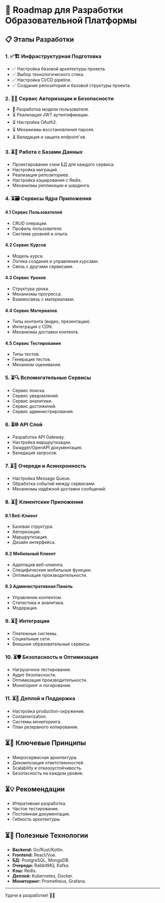 # 🚀 Roadmap для Разработки Образовательной Платформы

## 📋 Этапы Разработки

### 1. ✅🏗️ Инфраструктурная Подготовка
   - ✅ Настройка базовой архитектуры проекта.
   - ✅ Выбор технологического стека.
   - ✅ Настройка CI/CD pipeline.
   - ✅ Создание репозитория и базовой структуры проекта.

### 2. 🔄🔐 Сервис Авторизации и Безопасности
   - 🔄 Разработка модели пользователя.
   - ⏳ Реализация JWT аутентификации.
   - ⏳ Настройка OAuth2.
   - ⏳ Механизмы восстановления пароля.
   - ⏳ Валидация и защита endpoint'ов.

### 3. ⏳💾 Работа с Базами Данных
   - Проектирование схем БД для каждого сервиса.
   - Настройка миграций.
   - Реализация репозиториев.
   - Настройка кэширования с Redis.
   - Механизмы репликации и шардинга.

### 4. ⏳🗃️ Сервисы Ядра Приложения

#### 4.1 Сервис Пользователей
   - CRUD операции.
   - Профиль пользователя.
   - Система уровней и опыта.

#### 4.2 Сервис Курсов
   - Модель курса.
   - Логика создания и управления курсами.
   - Связь с другими сервисами.

#### 4.3 Сервис Уроков
   - Структура урока.
   - Механизмы прогресса.
   - Взаимосвязь с материалами.

#### 4.4 Сервис Материалов
   - Типы контента (видео, презентации).
   - Интеграция с CDN.
   - Механизмы доставки контента.

#### 4.5 Сервис Тестирования
   - Типы тестов.
   - Генерация тестов.
   - Механизм оценивания.

### 5. ⏳🔍 Вспомогательные Сервисы
   - Сервис поиска.
   - Сервис уведомлений.
   - Сервис аналитики.
   - Сервис достижений.
   - Сервис администрирования.

### 6. ⏳🌐 API Слой
   - Разработка API Gateway.
   - Настройка маршрутизации.
   - Swagger/OpenAPI документация.
   - Валидация запросов.

### 7. ⏳📡 Очереди и Асинхронность
   - Настройка Message Queue.
   - Обработка событий между сервисами.
   - Механизмы надёжной доставки сообщений.

### 8. ⏳👥 Клиентские Приложения

#### 8.1 Веб-Клиент
   - Базовая структура.
   - Авторизация.
   - Маршрутизация.
   - Дизайн интерфейса.

#### 8.2 Мобильный Клиент
   - Адаптация веб-клиента.
   - Специфические мобильные функции.
   - Оптимизация производительности.

#### 8.3 Административная Панель
   - Управление контентом.
   - Статистика и аналитика.
   - Модерация.

### 9. ⏳🔌 Интеграции
   - Платежные системы.
   - Социальные сети.
   - Внешние образовательные сервисы.

### 10. ⏳🛡️ Безопасность и Оптимизация
   - Нагрузочное тестирование.
   - Аудит безопасности.
   - Оптимизация производительности.
   - Мониторинг и логирование.

### 11. ⏳🚀 Деплой и Поддержка
   - Настройка production-окружения.
   - Containerization.
   - Системы мониторинга.
   - План резервного копирования.

## ⏳🎯 Ключевые Принципы
- Микросервисная архитектура.
- Декомпозиция ответственностей.
- Scalability и отказоустойчивость.
- Безопасность на каждом уровне.

## ⏳💡 Рекомендации
- Итеративная разработка.
- Частое тестирование.
- Постоянная документация.
- Гибкость архитектуры.

## ⏳🔗 Полезные Технологии
- **Backend:** Go/Rust/Kotlin.
- **Frontend:** React/Vue.
- **БД:** PostgreSQL, MongoDB.
- **Очереди:** RabbitMQ, Kafka.
- **Кэш:** Redis.
- **Деплой:** Kubernetes, Docker.
- **Мониторинг:** Prometheus, Grafana.

---

Удачи в разработке! 🚀🌟
